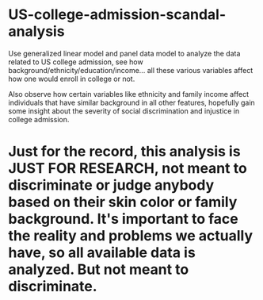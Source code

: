 # US-college-admission-scandal-analysis


Use generalized linear model and panel data model to analyze the data related to US college admission, see how background/ethnicity/education/income... all these various variables affect how one would enroll in college or not.

Also observe how certain variables like ethnicity and family income affect individuals that have similar background in all other features,
hopefully gain some insight about the severity of social discrimination and injustice in college admission.


# Just for the record, this analysis is JUST FOR RESEARCH, not meant to discriminate or judge anybody based on their skin color or family background. It's important to face the reality and problems we actually have, so all available data is analyzed. But not meant to discriminate.
